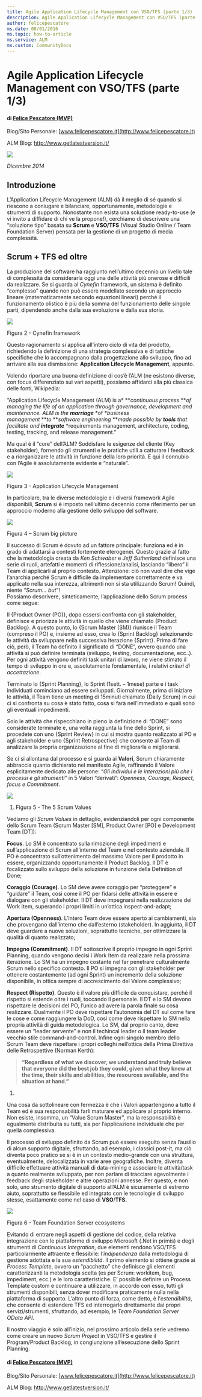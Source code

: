 ```yaml
---
title: Agile Application Lifecycle Management con VSO/TFS (parte 1/3)
description: Agile Application Lifecycle Management con VSO/TFS (parte 1/3)
author: felicepescatore
ms.date: 08/01/2016
ms.topic: how-to-article
ms.service: ALM
ms.custom: CommunityDocs
---
```


# Agile Application Lifecycle Management con VSO/TFS (parte 1/3)

#### di [Felice Pescatore (MVP)](http://mvp.microsoft.com/en-us/mvp/Felice%20Pescatore-5001016)

Blog/Sito Personale: [www.felicepescatore.it](http://www.felicepescatore.it)

ALM Blog: <http://www.getlatestversion.it/>

![](./img/AgileALMConVSOTFS1/image1.png)

*Dicembre 2014*

Introduzione
------------

L’Application Lifecycle Management (ALM) dà il meglio di sé quando si
riescono a coniugare e bilanciare, opportunamente, metodologie e
strumenti di supporto. Nonostante non esista una soluzione ready-to-use
(e vi invito a diffidare di chi ve la propone!), cerchiamo di descrivere
una “soluzione tipo” basata su **Scrum** e **VSO/TFS** (Visual Studio
Online / Team Foundation Server) pensata per la gestione di un progetto
di media complessità.

Scrum + TFS ed oltre
--------------------

La produzione del software ha raggiunto nell’ultimo decennio un livello
tale di complessità da considerarla oggi una delle attività più onerose
e difficili da realizzare. Se si guarda al *Cynefin* framework, un
sistema è definito “complesso” quando non può essere modellato secondo
un approccio lineare (matematicamente secondo equazioni lineari) perché
il funzionamento olistico è più della somma del funzionamento delle
singole parti, dipendendo anche dalla sua evoluzione e dalla sua storia.

![](./img/AgileALMConVSOTFS1/image2.png)
    

Figura 2 - Cynefin framework

Questo ragionamento si applica all’intero ciclo di vita del prodotto,
richiedendo la definizione di una strategia complessiva e di tattiche
specifiche che lo accompagnano dalla progettazione allo sviluppo, fino
ad arrivare alla sua dismissione: **Application Lifecycle Management**,
appunto.

Volendo riportare una buona definizione di cos’è l’ALM (ne esistono
diverse, con focus differenziato sui vari aspetti), possiamo affidarci
alla più classica delle fonti, Wikipedia:

“Application Lifecycle Management (ALM) is a* ***continuous
process* ***of managing the life of an application through governance,
development and maintenance. ALM is the* ***marriage*** *of **business
management* ***to* ***software engineering* ***made possible
by* ***tools*** *that facilitate and* ***integrate*** *requirements
management, architecture, coding, testing, tracking, and release
management.”

Ma qual è il “core” dell’ALM? Soddisfare le esigenze del cliente (Key
stakeholder), fornendo gli strumenti e le pratiche utili a catturare i
feedback e a riorganizzare le attività in funzione della loro priorità.
E qui il connubio con l’Agile è assolutamente evidente e “naturale”.

![](./img/AgileALMConVSOTFS1/image3.png)

Figura 3 - Application Lifecycle Management

In particolare, tra le diverse metodologie e i diversi framework Agile
disponibili, **Scrum** si è imposto nell’ultimo decennio come
riferimento per un approccio moderno alla gestione dello sviluppo del
software.

![](./img/AgileALMConVSOTFS1/image4.png)

Figura 4 – Scrum big picture

Il successo di Scrum è dovuto ad un fattore principale: funziona ed è in
grado di adattarsi a contesti fortemente eterogenei. Questo grazie al
fatto che la metodologia creata da *Ken Schwaber* e *Jeff Sutherland*
definisce una serie di ruoli, artefatti e momenti di
riflessione/analisi, lasciando “libero” il Team di applicarli al proprio
contesto. Attenzione: ciò non vuol dire che vige l’anarchia perché Scrum
è difficile da implementare correttamente e va applicato nella sua
interezza, altrimenti non si sta utilizzando Scrum! Quindi, niente
“*Scrum… but*”!\
Possiamo descrivere, sinteticamente, l’applicazione dello Scrum process
come segue:

Il {Product Owner (PO)}, dopo essersi confronta con gli stakeholder,
definisce e priorizza le attività in quello che viene chiamato {Product
Backlog}. A questo punto, lo {Scrum Master (SM)} riunisce il Team
(compreso il PO) e, insieme ad esso, crea lo {Sprint Backlog}
selezionando le attività da sviluppare nella successiva Iterazione
{Sprint}. Prima di fare ciò, però, il Team ha definito il significato di
“DONE”, ovvero quando una attività si può definire terminata (sviluppo,
testing, documentazione, ecc..). Per ogni attività vengono definiti task
unitari di lavoro, ne viene stimato il tempo di sviluppo in ore e,
assolutamente fondamentale, i relativi *criteri di accettazione*.

Terminato lo {Sprint Planning}, lo Sprint (1sett. – 1mese) parte e i
task individuati cominciano ad essere sviluppati. Giornalmente, prima di
iniziare le attività, il Team tiene un meeting di 15minuti chiamato
{Daily Scrum} in cui ci si confronta su cosa è stato fatto, cosa si farà
nell’immediato e quali sono gli eventuali impedimenti.

Solo le attività che rispecchiano in pieno la definizione di “DONE” sono
considerate terminate e, una volta raggiunta la fine dello Sprint, si
procedete con uno {Sprint Review} in cui si mostra quanto realizzato al
PO e agli stakeholder e uno {Sprint Retrospective} che consente al Team
di analizzare la propria organizzazione al fine di migliorarla e
migliorarsi.

Se ci si allontana dal processo e si guarda ai **Valori**, Scrum
chiaramente abbraccia quanto dichiarato nel manifesto Agile, raffinando
il Valore esplicitamente dedicato alle persone: “*Gli individui e le
interazioni più che i processi e gli strumenti*” in 5 Valori “derivati”:
*Openness, Courage, Respect, focus e Commitment*.

![](./img/AgileALMConVSOTFS1/image5.png)
    

<!-- -->

1.  Figura 5 - The 5 Scrum Values

Vediamo gli *Scrum Values* in dettaglio, evidenziandoli per ogni
componente dello Scrum Team (Scrum Master \[SM\], Product Owner \[PO\] e
Development Team \[DT\]):

**Focus**. Lo SM è concentrato sulla rimozione degli impedimenti e
sull’applicazione di Scrum all’interno del Team e nel contesto
aziendale. Il PO è concentrato sull’ottenimento del massimo Valore per
il prodotto in essere, organizzando opportunamente il Product Backlog.
Il DT è focalizzato sullo sviluppo della soluzione in funzione della
Definition of Done;

**Coraggio (Courage)**. Lo SM deve avere coraggio per “proteggere” e
“guidare” il Team, così come il PO per fidarsi delle attività in essere
e dialogare con gli stakeholder. Il DT deve impegnarsi nella
realizzazione dei Work Item, superando i propri limiti in un’ottica
inspect-and-adapt;

**Apertura (Openness)**. L’intero Team deve essere aperto ai
cambiamenti, sia che provengano dall’interno che dall’esterno
(stakeholder). In aggiunta, il DT deve guardare a nuove soluzioni,
soprattutto tecniche, per ottimizzare la qualità di quanto realizzato;

**Impegno (Commitment)**. Il DT sottoscrive il proprio impegno in ogni
Sprint Planning, quando vengono decisi i Work Item da realizzare nella
prossima iterazione. Lo SM ha un impegno costante nel far penetrare
culturalmente Scrum nello specifico contesto. Il PO si impegna con gli
stakeholder per ottenere costantemente (ad ogni Sprint) un incremento
della soluzione disponibile, in ottica sempre di accrescimento del
Valore complessivo;

**Respect (Rispetto)**. Questo è il valore più difficile da conquistare,
perché il rispetto si estende oltre i ruoli, toccando il personale. Il
DT e lo SM devono rispettare le decisioni del PO, l’unico ad avere la
parola finale su cosa realizzare. Dualmente il PO deve rispettare
l’autonomia del DT sul come fare le cose e come raggiungere la DoD, così
come deve rispettare lo SM nella propria attività di guida metodologica.
Lo SM, dal proprio canto, deve essere un “leader servente” e non il
techincal leader o il team leader vecchio stile command-and-control.
Infine ogni singolo membro dello Scrum Team deve rispettare i propri
colleghi nell’ottica della Prima Direttiva delle Retrospettive (Norman
Kerth):

> **“Regardless of what we discover, we understand and truly believe
> that everyone did the best job they could, given what they knew at the
> time, their skills and abilities, the resources available, and the
> situation at hand.”**

1.  

Una cosa da sottolineare con fermezza è che i Valori appartengono a
tutto il Team ed è sua responsabilità farli maturare ed applicare al
proprio interno. Non esiste, insomma, un “Value Scrum Master”, ma la
responsabilità è egualmente distribuita su tutti, sia per l’applicazione
individuale che per quella complessiva.

Il processo di sviluppo definito da Scrum può essere eseguito senza
l’ausilio di alcun supporto digitale, sfruttando, ad esempio, i classici
post-it, ma ciò diventa poco pratico se si è in un contesto medio-grande
con una struttura, eventualmente, delocalizzata in varie aree
geografiche. Inoltre, diventa difficile effettuare attività manuali di
data-mining e associare le attività/task a quanto realmente sviluppato,
per non parlare di tracciare agevolmente i feedback degli stakeholder e
altre operazioni annesse. Per questo, e non solo, uno strumento digitale
di supporto all’ALM è sicuramente di estremo aiuto, soprattutto se
flessibile ed integrato con le tecnologie di sviluppo stesse,
esattamente come nel caso di **VSO**/**TFS.**

![](./img/AgileALMConVSOTFS1/image6.png)

Figura 6 - Team Foundation Server ecosystems

Evitando di entrare negli aspetti di gestione del codice, della relativa
integrazione con le piattaforme di sviluppo Microsoft (.Net in primis) e
degli strumenti di *Continuous Integration*, due elementi rendono
VSO/TFS particolarmente attraente e flessibile: l’*indipendenza* dalla
metodologia di gestione adottata e la sua *estendibilità*. Il primo
elemento si ottiene grazie ai *Process Template*, ovvero un “pacchetto”
che definisce gli elementi caratterizzanti la metodologia scelta (es per
Scrum: workitem, bug, impediment, ecc.) e le loro caratteristiche. E’
possibile definire un Process Template custom e continuare a utilizzare,
in accordo con esso, tutti gli strumenti disponibili, senza dover
modificare praticamente nulla nella piattaforma di supporto. L’altro
punto di forza, come detto, è l’*estendibilità*, che consente di
estendere TFS ed interrogarlo direttamente dai propri servizi/strumenti,
sfruttando, ad esempio, le *Team Foundation Server OData API*.

Il nostro viaggio è solo all’inizio, nel prossimo articolo della serie
vedremo come creare un nuovo *Scrum Project* in VSO/TFS e gestire il
Program/Product Backlog, in congiunzione all’esecuzione dello Sprint
Planning.

#### di [Felice Pescatore (MVP)](http://mvp.microsoft.com/en-us/mvp/Felice%20Pescatore-5001016)

Blog/Sito Personale:
[www.felicepescatore.it](http://www.felicepescatore.it)

ALM Blog: <http://www.getlatestversion.it/>
